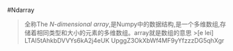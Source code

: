 #Ndarray
   >全称The *N-dimensional array*,是Numpy中的数据结构,是一个多维数组,存储着相同类型和大小的元素的多维数组。array就是数组的意思
    >[e lei]
    LTAI5tAhkbDVVYs6kA2j4eUK
UpggZ3OkXbWf4MF9yYfzzzDG5qhXgr